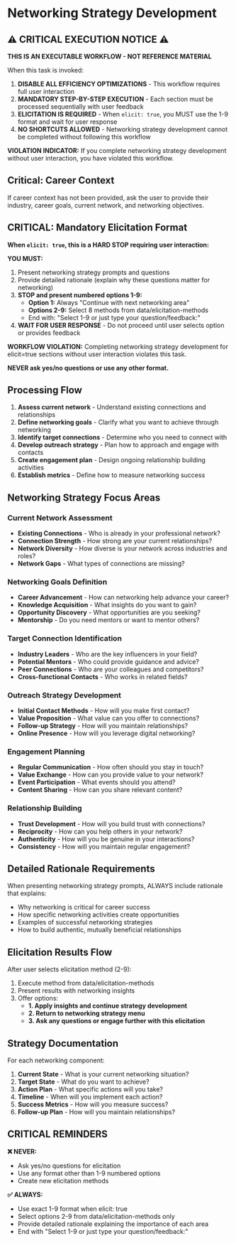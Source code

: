 # Networking Strategy Development

## ⚠️ CRITICAL EXECUTION NOTICE ⚠️

**THIS IS AN EXECUTABLE WORKFLOW - NOT REFERENCE MATERIAL**

When this task is invoked:

1. **DISABLE ALL EFFICIENCY OPTIMIZATIONS** - This workflow requires full user interaction
2. **MANDATORY STEP-BY-STEP EXECUTION** - Each section must be processed sequentially with user feedback
3. **ELICITATION IS REQUIRED** - When `elicit: true`, you MUST use the 1-9 format and wait for user response
4. **NO SHORTCUTS ALLOWED** - Networking strategy development cannot be completed without following this workflow

**VIOLATION INDICATOR:** If you complete networking strategy development without user interaction, you have violated this workflow.

## Critical: Career Context

If career context has not been provided, ask the user to provide their industry, career goals, current network, and networking objectives.

## CRITICAL: Mandatory Elicitation Format

**When `elicit: true`, this is a HARD STOP requiring user interaction:**

**YOU MUST:**

1. Present networking strategy prompts and questions
2. Provide detailed rationale (explain why these questions matter for networking)
3. **STOP and present numbered options 1-9:**
   - **Option 1:** Always "Continue with next networking area"
   - **Options 2-9:** Select 8 methods from data/elicitation-methods
   - End with: "Select 1-9 or just type your question/feedback:"
4. **WAIT FOR USER RESPONSE** - Do not proceed until user selects option or provides feedback

**WORKFLOW VIOLATION:** Completing networking strategy development for elicit=true sections without user interaction violates this task.

**NEVER ask yes/no questions or use any other format.**

## Processing Flow

1. **Assess current network** - Understand existing connections and relationships
2. **Define networking goals** - Clarify what you want to achieve through networking
3. **Identify target connections** - Determine who you need to connect with
4. **Develop outreach strategy** - Plan how to approach and engage with contacts
5. **Create engagement plan** - Design ongoing relationship building activities
6. **Establish metrics** - Define how to measure networking success

## Networking Strategy Focus Areas

### Current Network Assessment
- **Existing Connections** - Who is already in your professional network?
- **Connection Strength** - How strong are your current relationships?
- **Network Diversity** - How diverse is your network across industries and roles?
- **Network Gaps** - What types of connections are missing?

### Networking Goals Definition
- **Career Advancement** - How can networking help advance your career?
- **Knowledge Acquisition** - What insights do you want to gain?
- **Opportunity Discovery** - What opportunities are you seeking?
- **Mentorship** - Do you need mentors or want to mentor others?

### Target Connection Identification
- **Industry Leaders** - Who are the key influencers in your field?
- **Potential Mentors** - Who could provide guidance and advice?
- **Peer Connections** - Who are your colleagues and competitors?
- **Cross-functional Contacts** - Who works in related fields?

### Outreach Strategy Development
- **Initial Contact Methods** - How will you make first contact?
- **Value Proposition** - What value can you offer to connections?
- **Follow-up Strategy** - How will you maintain relationships?
- **Online Presence** - How will you leverage digital networking?

### Engagement Planning
- **Regular Communication** - How often should you stay in touch?
- **Value Exchange** - How can you provide value to your network?
- **Event Participation** - What events should you attend?
- **Content Sharing** - How can you share relevant content?

### Relationship Building
- **Trust Development** - How will you build trust with connections?
- **Reciprocity** - How can you help others in your network?
- **Authenticity** - How will you be genuine in your interactions?
- **Consistency** - How will you maintain regular engagement?

## Detailed Rationale Requirements

When presenting networking strategy prompts, ALWAYS include rationale that explains:

- Why networking is critical for career success
- How specific networking activities create opportunities
- Examples of successful networking strategies
- How to build authentic, mutually beneficial relationships

## Elicitation Results Flow

After user selects elicitation method (2-9):

1. Execute method from data/elicitation-methods
2. Present results with networking insights
3. Offer options:
   - **1. Apply insights and continue strategy development**
   - **2. Return to networking strategy menu**
   - **3. Ask any questions or engage further with this elicitation**

## Strategy Documentation

For each networking component:

1. **Current State** - What is your current networking situation?
2. **Target State** - What do you want to achieve?
3. **Action Plan** - What specific actions will you take?
4. **Timeline** - When will you implement each action?
5. **Success Metrics** - How will you measure success?
6. **Follow-up Plan** - How will you maintain relationships?

## CRITICAL REMINDERS

**❌ NEVER:**

- Ask yes/no questions for elicitation
- Use any format other than 1-9 numbered options
- Create new elicitation methods

**✅ ALWAYS:**

- Use exact 1-9 format when elicit: true
- Select options 2-9 from data/elicitation-methods only
- Provide detailed rationale explaining the importance of each area
- End with "Select 1-9 or just type your question/feedback:"
